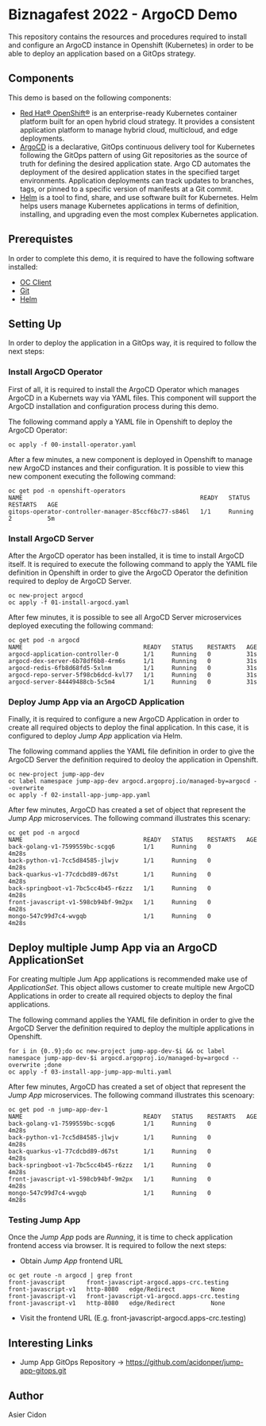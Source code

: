 # Biznagafest 2022 - ArgoCD Demo

This repository contains the resources and procedures required to install and configure an ArgoCD instance in Openshift (Kubernetes) in order to be able to deploy an application based on a GitOps strategy.

## Components

This demo is based on the following components:

- [Red Hat® OpenShift®](https://www.redhat.com/en/technologies/cloud-computing/openshift) is an enterprise-ready Kubernetes container platform built for an open hybrid cloud strategy. It provides a consistent application platform to manage hybrid cloud, multicloud, and edge deployments.
- [ArgoCD](https://argoproj.github.io/argo-cd/) is a declarative, GitOps continuous delivery tool for Kubernetes following the GitOps pattern of using Git repositories as the source of truth for defining the desired application state. Argo CD automates the deployment of the desired application states in the specified target environments. Application deployments can track updates to branches, tags, or pinned to a specific version of manifests at a Git commit.
- [Helm](https://helm.sh/) is a tool to find, share, and use software built for Kubernetes. Helm helps users manage Kubernetes applications in terms of definition, installing, and upgrading even the most complex Kubernetes application.

## Prerequistes

In order to complete this demo, it is required to have the following software installed:

- [OC Client](https://docs.openshift.com/container-platform/4.9/cli_reference/openshift_cli/getting-started-cli.html)
- [Git](https://git-scm.com)
- [Helm](https://helm.sh/docs/intro/install/)


## Setting Up

In order to deploy the application in a GitOps way, it is required to follow the next steps:

### Install ArgoCD Operator

First of all, it is required to install the ArgoCD Operator which manages ArgoCD in a Kubernets way via YAML files. This component will support the ArgoCD installation and configuration process during this demo.

The following command apply a YAML file in Openshift to deploy the ArgoCD Operator:

```$bash
oc apply -f 00-install-operator.yaml
```

After a few minutes, a new component is deployed in Openshift to manage new ArgoCD instances and their configuration. It is possible to view this new component executing the following command:

```$bash
oc get pod -n openshift-operators
NAME                                                  READY   STATUS    RESTARTS   AGE
gitops-operator-controller-manager-85ccf6bc77-s846l   1/1     Running   2          5m
```

### Install ArgoCD Server

After the ArgoCD operator has been installed, it is time to install ArgoCD itself. It is required to execute the following command to apply the YAML file definition in Openshift in order to give the ArgoCD Operator the definition required to deploy de ArgoCD Server.

```$bash
oc new-project argocd
oc apply -f 01-install-argocd.yaml
```

After few minutes, it is possible to see all ArgoCD Server microservices deployed executing the following command:

```$bash
oc get pod -n argocd
NAME                                  READY   STATUS    RESTARTS   AGE
argocd-application-controller-0       1/1     Running   0          31s
argocd-dex-server-6b78df6b8-4rm6s     1/1     Running   0          31s
argocd-redis-6fb8d68fd5-5xlnm         1/1     Running   0          31s
argocd-repo-server-5f98cb6dcd-kvl77   1/1     Running   0          31s
argocd-server-84449488cb-5c5m4        1/1     Running   0          31s
```

### Deploy Jump App via an ArgoCD Application

Finally, it is required to configure a new ArgoCD Application in order to create all required objects to deploy the final application. In this case, it is configured to deploy _Jump App_ application via Helm.

The following command applies the YAML file definition in order to give the ArgoCD Server the definition required to deoloy the application in Openshift. 

```$bash
oc new-project jump-app-dev
oc label namespace jump-app-dev argocd.argoproj.io/managed-by=argocd --overwrite
oc apply -f 02-install-app-jump-app.yaml
```

After few minutes, ArgoCD has created a set of object that represent the _Jump App_ microservices. The following command illustrates this scenary:

```$bash
oc get pod -n argocd
NAME                                  READY   STATUS    RESTARTS   AGE
back-golang-v1-7599559bc-scgq6        1/1     Running   0          4m28s
back-python-v1-7cc5d84585-jlwjv       1/1     Running   0          4m28s
back-quarkus-v1-77cdcbd89-d67st       1/1     Running   0          4m28s
back-springboot-v1-7bc5cc4b45-r6zzz   1/1     Running   0          4m28s
front-javascript-v1-598cb94bf-9m2px   1/1     Running   0          4m28s
mongo-547c99d7c4-wvgqb                1/1     Running   0          4m28s
```

## Deploy multiple Jump App via an ArgoCD ApplicationSet

For creating multiple Jum App applications is recommended make use of *ApplicationSet*. This object allows customer to create multiple new ArgoCD Applications in order to create all required objects to deploy the final applications.

The following command applies the YAML file definition in order to give the ArgoCD Server the definition required to deploy the multiple applications in Openshift.

```$bash
for i in {0..9};do oc new-project jump-app-dev-$i && oc label namespace jump-app-dev-$i argocd.argoproj.io/managed-by=argocd --overwrite ;done
oc apply -f 03-install-app-jump-app-multi.yaml
```

After few minutes, ArgoCD has created a set of object that represent the _Jump App_ microservices. The following command illustrates this scenoary:

```$bash
oc get pod -n jump-app-dev-1
NAME                                  READY   STATUS    RESTARTS   AGE
back-golang-v1-7599559bc-scgq6        1/1     Running   0          4m28s
back-python-v1-7cc5d84585-jlwjv       1/1     Running   0          4m28s
back-quarkus-v1-77cdcbd89-d67st       1/1     Running   0          4m28s
back-springboot-v1-7bc5cc4b45-r6zzz   1/1     Running   0          4m28s
front-javascript-v1-598cb94bf-9m2px   1/1     Running   0          4m28s
mongo-547c99d7c4-wvgqb                1/1     Running   0          4m28s
```

### Testing Jump App

Once the _Jump App_ pods are _Running_, it is time to check application frontend access via browser. It is required to follow the next steps:

- Obtain _Jump App_ frontend URL

```$bash
oc get route -n argocd | grep front
front-javascript      front-javascript-argocd.apps-crc.testing             front-javascript-v1   http-8080   edge/Redirect          None
front-javascript-v1   front-javascript-v1-argocd.apps-crc.testing          front-javascript-v1   http-8080   edge/Redirect          None
```

- Visit the frontend URL (E.g. front-javascript-argocd.apps-crc.testing)

## Interesting Links

- Jump App GitOps Repository -> https://github.com/acidonper/jump-app-gitops.git

## Author

Asier Cidon